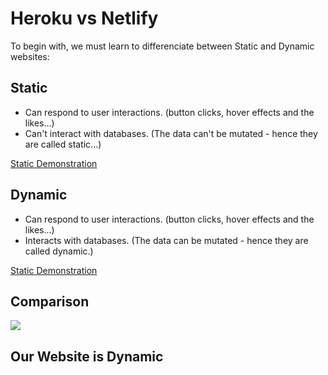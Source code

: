 # Heroku vs Netlify

To begin with, we must learn to differenciate between Static and Dynamic websites:

## Static  

* Can respond to user interactions. (button clicks, hover effects and the likes...)  
* Can't interact with databases. (The data can't be mutated - hence they are called static...)  

[Static Demonstration](https://vimeo.com/739174891)

## Dynamic

* Can respond to user interactions. (button clicks, hover effects and the likes...)  
* Interacts with databases. (The data can be mutated - hence they are called dynamic.)

[Static Demonstration](https://vimeo.com/739463418)
## Comparison  
<img src="https://conormclaughlin.net/img/dynamic_vs_static.jpg" />  
  
## Our Website is Dynamic
